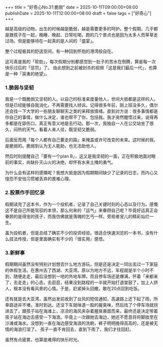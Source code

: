 +++
title       = "好奇心No.31:脆弱"
date        = 2025-10-11T09:00:00+08:00
publishDate = 2025-10-11T12:00:00+08:00
draft       = false
tags = ["好奇心"]
+++

越是高级的动物，出生的时候越是脆弱，越是需要更多的呵护。整个假期，几乎都是跟孩子在一起，晚睡、晚起、日常吃喝，跑的几个景点也是因为太多人而草草走过场。但是能够待在一起真的是人间的「盛宴」。

整个过程极其的舒适空间，有一种回到怀抱的港湾般自在。

<!--more--> 

这可真是我的「软肋」，每次假期分别都感觉到一肚子的苦水在倒腾，算是每一次快乐过后的「惩罚」了。
由此想到之前被封杀的视频「这是我们最后一代」，也算是一种「英勇的绝望」。



### 1.脆弱与坚韧

我是一个既脆弱又坚韧的人。以自己的标准来度量他人，世间大抵都是这样的人。但是已经能够自我消化，不再需要找人倾诉。记得很多年前，刚上班没多久，偶尔还会找一下大学的一些朋友聊聊天之类的来释放情绪。直到对方说：很多事情都是你自己的事情，做什么决定，谁也帮不了你，包括我。我才突然醒悟过来，说得再多都是在舔伤口，真正有意义地是去行动。那一次，我独自一人在公交站坐了很久，闷热的天气，看着人来人往，既坚韧又脆弱。

后面反而用「每个人都有自己要走的路」来掩盖或许可改变的未来。这时候的我，是脆弱的。脆弱到认为无人能助，也无法助他人。

然后时刻提醒自己「要有一个plan B」，这又是我坚韧的一面，正在积极地面对眼前的事实，尚缺扑灭山火的决绝，却怀有水来土掩的勇气。

为什么会有这样的感慨呢？我想大抵是因为假期期间缺少了记录的日志，而内心又惶恐不安怕习惯被丢弃的畏难心理。



### 2.股票作手回忆录

假期读完了这本书，作为一个投机者，记录了自己关键时刻的心态以及行为。感慨这不是自己所能驾驭的本领，那么何来的「运气」来眷顾自己呢？毕竟好运真正会眷顾的是得宠的孩子，而我仿佛就是落魄的乞丐一样。旁观者宠儿的精彩灿烂一生。

虽为投机者，但是总结了确实不少的投资经验。很适合快速浏览的一本书，没有什么技法传授，但是里面确实有不少的「很实用』感悟。


### 3.新鲜事

假期期间虽然没有特别计划想去什么地方游玩，但是还是决定一同出去过一下家庭的休假生活。在惠州去了西湖、大亚湾。原以为地方不远，车程就是半个小时不到，随便走走，最后没想到一地的外地车牌，而且停车场还是爆满，怀着「来都来了，去走走」的心态，去逛逛，结果没到路程的一半就开始打退堂鼓了，加上人挤人，根本没有看风景的心情。于是，赶紧掉头回撤，敢在20点回到吃饭。

还有就是去大亚湾，虽然出发前收到了台风的短信通知，高速路上还下起了雨，所幸路途并不堵，准时到达。还没下车就味道一股的腥臭味，然后找了个停车场就拐进去了，跟孩子站在海滩上，凉凉的海风夹杂着腥臭袭面而来，最终还是决定带着孩子站在海边去感受一下海浪。毕竟上一次跟她去海边，她还不愿意将将脚放至在沙滩或海水。没想到一直在海边感受海浪的洗刷，裤子明明挽得高高的，还是被无情的海浪打湿了。
孩子一直不肯回去，直到下雨了，我们才往回赶。

虽然有点疲累，也算是难得的快乐时光。
